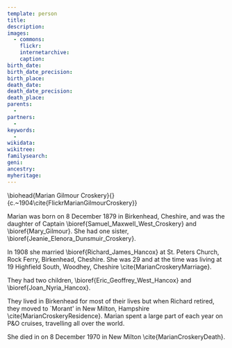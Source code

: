 ```yaml
---
template: person
title:
description:
images:
  - commons: 
    flickr: 
    internetarchive: 
    caption: 
birth_date: 
birth_date_precision: 
birth_place: 
death_date: 
death_date_precision: 
death_place: 
parents:
  - 
partners:
  - 
keywords:
  - 
wikidata: 
wikitree: 
familysearch: 
geni: 
ancestry: 
myheritage: 
---
```

\biohead{Marian Gilmour Croskery}{}{c.~1904\cite{FlickrMarianGilmourCroskery}}

Marian was born on 8 December 1879 in  Birkenhead, Cheshire,  and was the daughter of Captain \bioref{Samuel_Maxwell_West_Croskery} and \bioref{Mary_Gilmour}.
She had one sister, \bioref{Jeanie_Elenora_Dunsmuir_Croskery}.

In 1908 she married \bioref{Richard_James_Hancox} at St. Peters Church, Rock Ferry, Birkenhead, Cheshire.
She was 29 and at the time was living at 19 Highfield South, Woodhey, Cheshire \cite{MarianCroskeryMarriage}.

They had two children, \bioref{Eric_Geoffrey_West_Hancox} and \bioref{Joan_Nyria_Hancox}.

They lived in Birkenhead for most of their lives but when Richard retired, they moved to `Morant' in New Milton, Hampshire \cite{MarianCroskeryResidence}.
Marian spent a large part of each year on P\&O cruises, travelling all over the world.

She died in on 8 December 1970 in New Milton \cite{MarianCroskeryDeath}.
